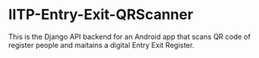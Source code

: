 # IITP-Entry-Exit-QRScanner
This is the Django API backend for an Android app that scans QR code of register people and maitains a digital Entry Exit Register.
